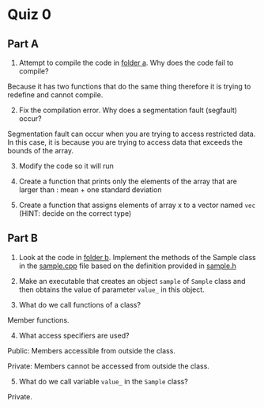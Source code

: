 Quiz 0
======

Part A
------
1) Attempt to compile the code in [folder a](./a). Why does the code fail to compile?

Because it has two functions that do the same thing therefore it is trying to redefine and cannot compile. 

2) Fix the compilation error. Why does a segmentation fault (segfault) occur?

Segmentation fault can occur when you are trying to access restricted data. In this case, it is because you are trying to access data that exceeds the bounds of the array. 

3) Modify the code so it will run

4) Create a function that prints only the elements of the array that are larger than : mean + one standard deviation

5) Create a function that assigns elements of array x to a vector named `vec` (HINT: decide on the correct type)

Part B
------
1) Look at the code in [folder b](./b). Implement the methods of the Sample class in the [sample.cpp](./b/sample.cpp) file based on the definition provided in [sample.h](./b/sample.h)

2) Make an executable that creates an object `sample` of `Sample` class and then obtains the value of parameter `value_` in this object.

3) What do we call functions of a class?

Member functions.

4) What access specifiers are used?

Public: Members accessible from outside the class.

Private: Members cannot be accessed from outside the class. 

5) What do we call variable `value_` in the `Sample` class?

Private.
